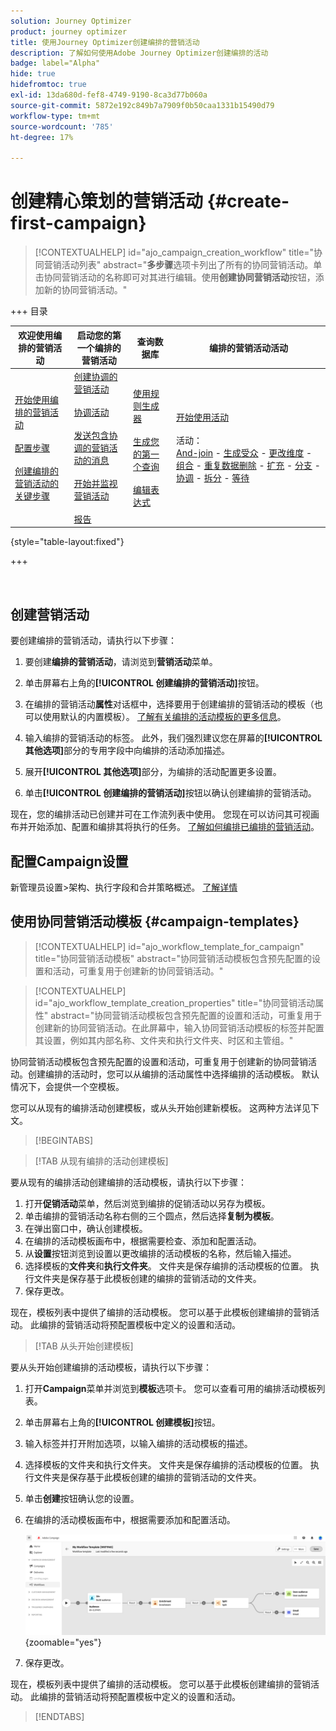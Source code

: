 ```yaml
---
solution: Journey Optimizer
product: journey optimizer
title: 使用Journey Optimizer创建编排的营销活动
description: 了解如何使用Adobe Journey Optimizer创建编排的活动
badge: label="Alpha"
hide: true
hidefromtoc: true
exl-id: 13da680d-fef8-4749-9190-8ca3d77b060a
source-git-commit: 5872e192c849b7a7909f0b50caa1331b15490d79
workflow-type: tm+mt
source-wordcount: '785'
ht-degree: 17%

---
```



# 创建精心策划的营销活动 {#create-first-campaign}

>[!CONTEXTUALHELP]
>id="ajo_campaign_creation_workflow"
>title="协同营销活动列表"
>abstract="**多步骤**&#x200B;选项卡列出了所有的协同营销活动。单击协同营销活动的名称即可对其进行编辑。使用&#x200B;**创建协同营销活动**&#x200B;按钮，添加新的协同营销活动。"

+++ 目录

| 欢迎使用编排的营销活动 | 启动您的第一个编排的营销活动 | 查询数据库  | 编排的营销活动活动 |
|---|---|---|---|
| [开始使用编排的营销活动](gs-orchestrated-campaigns.md)<br/><br/>[配置步骤](configuration-steps.md)<br/><br/>[创建编排的营销活动的关键步骤](gs-campaign-creation.md) | [创建协调的营销活动](create-orchestrated-campaign.md)<br/><br/>[协调活动](orchestrate-activities.md)<br/><br/>[发送包含协调的营销活动的消息](send-messages.md)<br/><br/>[开始并监视营销活动](start-monitor-campaigns.md)<br/><br/>[报告](reporting-campaigns.md) | [使用规则生成器](orchestrated-rule-builder.md)<br/><br/>[生成您的第一个查询](build-query.md)<br/><br/>[编辑表达式](edit-expressions.md) | [开始使用活动](activities/about-activities.md)<br/><br/>活动：<br/>[And-join](activities/and-join.md) - [生成受众](activities/build-audience.md) - [更改维度](activities/change-dimension.md) - [组合](activities/combine.md) - [重复数据删除](activities/deduplication.md) - [扩充](activities/enrichment.md) - [分支](activities/fork.md) - [协调](activities/reconciliation.md) - [拆分](activities/split.md) - [等待](activities/wait.md) |

{style="table-layout:fixed"}

+++

<br/>

## 创建营销活动

要创建编排的营销活动，请执行以下步骤：

1. 要创建&#x200B;**编排的营销活动**，请浏览到&#x200B;**营销活动**&#x200B;菜单。

1. 单击屏幕右上角的&#x200B;**[!UICONTROL 创建编排的营销活动]**&#x200B;按钮。

1. 在编排的营销活动&#x200B;**属性**&#x200B;对话框中，选择要用于创建编排的营销活动的模板（也可以使用默认的内置模板）。 [了解有关编排的活动模板的更多信息](#campaign-templates)。

1. 输入编排的营销活动的标签。 此外，我们强烈建议您在屏幕的&#x200B;**[!UICONTROL 其他选项]**&#x200B;部分的专用字段中向编排的活动添加描述。

1. 展开&#x200B;**[!UICONTROL 其他选项]**&#x200B;部分，为编排的活动配置更多设置。

1. 单击&#x200B;**[!UICONTROL 创建编排的营销活动]**&#x200B;按钮以确认创建编排的营销活动。

现在，您的编排活动已创建并可在工作流列表中使用。 您现在可以访问其可视画布并开始添加、配置和编排其将执行的任务。 [了解如何编排已编排的营销活动](orchestrate-activities.md)。

## 配置Campaign设置

新管理员设置>架构、执行字段和合并策略概述。 [了解详情](configuration-steps.md)

## 使用协同营销活动模板 {#campaign-templates}

>[!CONTEXTUALHELP]
>id="ajo_workflow_template_for_campaign"
>title="协同营销活动模板"
>abstract="协同营销活动模板包含预先配置的设置和活动，可重复用于创建新的协同营销活动。"

>[!CONTEXTUALHELP]
>id="ajo_workflow_template_creation_properties"
>title="协同营销活动属性"
>abstract="协同营销活动模板包含预先配置的设置和活动，可重复用于创建新的协同营销活动。在此屏幕中，输入协同营销活动模板的标签并配置其设置，例如其内部名称、文件夹和执行文件夹、时区和主管组。"

协同营销活动模板包含预先配置的设置和活动，可重复用于创建新的协同营销活动。创建编排的活动时，您可以从编排的活动属性中选择编排的活动模板。 默认情况下，会提供一个空模板。

您可以从现有的编排活动创建模板，或从头开始创建新模板。 这两种方法详见下文。

>[!BEGINTABS]

>[!TAB 从现有编排的活动创建模板]

要从现有的编排活动创建编排的活动模板，请执行以下步骤：

1. 打开&#x200B;**促销活动**&#x200B;菜单，然后浏览到编排的促销活动以另存为模板。
1. 单击编排的营销活动名称右侧的三个圆点，然后选择&#x200B;**复制为模板**。
1. 在弹出窗口中，确认创建模板。
1. 在编排的活动模板画布中，根据需要检查、添加和配置活动。
1. 从&#x200B;**设置**&#x200B;按钮浏览到设置以更改编排的活动模板的名称，然后输入描述。
1. 选择模板的&#x200B;**文件夹**&#x200B;和&#x200B;**执行文件夹**。 文件夹是保存编排的活动模板的位置。 执行文件夹是保存基于此模板创建的编排的营销活动的文件夹。
1. 保存更改。

现在，模板列表中提供了编排的活动模板。 您可以基于此模板创建编排的营销活动。 此编排的营销活动将预配置模板中定义的设置和活动。


>[!TAB 从头开始创建模板]


要从头开始创建编排的活动模板，请执行以下步骤：

1. 打开&#x200B;**Campaign**&#x200B;菜单并浏览到&#x200B;**模板**&#x200B;选项卡。 您可以查看可用的编排活动模板列表。
1. 单击屏幕右上角的&#x200B;**[!UICONTROL 创建模板]**&#x200B;按钮。
1. 输入标签并打开附加选项，以输入编排的活动模板的描述。
1. 选择模板的文件夹和执行文件夹。 文件夹是保存编排的活动模板的位置。 执行文件夹是保存基于此模板创建的编排的营销活动的文件夹。
1. 单击&#x200B;**创建**&#x200B;按钮确认您的设置。
1. 在编排的活动模板画布中，根据需要添加和配置活动。

   ![](assets/wf-template-activities.png){zoomable="yes"}

1. 保存更改。

现在，模板列表中提供了编排的活动模板。 您可以基于此模板创建编排的营销活动。 此编排的营销活动将预配置模板中定义的设置和活动。

>[!ENDTABS]
